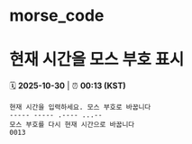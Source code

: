 # morse_code
# 현재 시간을 모스 부호 표시
<!-- MORSE_TIME_START -->
🗓️ **2025-10-30** | ⏰ **00:13 (KST)**

```
현재 시간을 입력하세요. 모스 부호로 바꿉니다
----- ----- .---- ...--
모스 부호를 다시 현재 시간으로 바꿉니다
0013
```
<!-- MORSE_TIME_END -->
